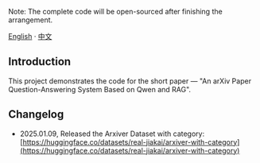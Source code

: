 Note: The complete code will be open-sourced after finishing the arrangement.

[English](./README.md) · [中文](./README.zh-CN.md)

## Introduction

This project demonstrates the code for the short paper — "An arXiv Paper Question-Answering System Based on Qwen and RAG".

## Changelog

- 2025.01.09, Released the Arxiver Dataset with category: [https://huggingface.co/datasets/real-jiakai/arxiver-with-category](https://huggingface.co/datasets/real-jiakai/arxiver-with-category)
